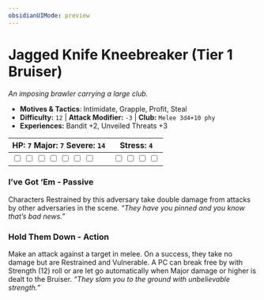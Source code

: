 ```yaml
---
obsidianUIMode: preview
---
```

# Jagged Knife Kneebreaker (Tier 1 Bruiser)

*An imposing brawler carrying a large club.*

- **Motives & Tactics**: Intimidate, Grapple, Profit, Steal
- **Difficulty:** `12` | **Attack Modifier:** `-3` | **Club:** `Melee 3d4+10 phy`
- **Experiences:** Bandit +2, Unveiled Threats +3

| HP: `7` Major: `7` Severe: `14` | Stress: `4` |
|--|--|
|  <input type="checkbox" unchecked id="826fc0c5"> <input type="checkbox" unchecked id="628e1b22"> <input type="checkbox" unchecked id="512dd7d3"> <input type="checkbox" unchecked id="495c94b4"> <input type="checkbox" unchecked id="137b2985"> <input type="checkbox" unchecked id="d48690b0"> <input type="checkbox" unchecked id="3a288a94"> |  <input type="checkbox" unchecked id="10537844"> <input type="checkbox" unchecked id="b0eaedb5"> <input type="checkbox" unchecked id="f9cbb8dc"> <input type="checkbox" unchecked id="22d495fd"> |

### I’ve Got ‘Em - Passive

Characters Restrained by this adversary take double damage from attacks by other adversaries in the scene. *“They have you pinned and you know that’s bad news.”*

### Hold Them Down - Action

Make an attack against a target in melee. On a success, they take no damage but are Restrained and Vulnerable. A PC can break free by with Strength (12) roll or are let go automatically when Major damage or higher is dealt to the Bruiser. *“They slam you to the ground with unbelievable strength.”*



